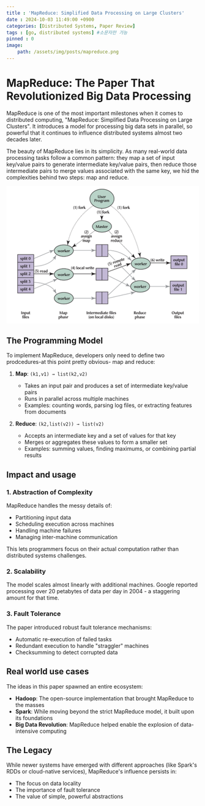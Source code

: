```yaml
---
title : 'MapReduce: Simplified Data Processing on Large Clusters'
date : 2024-10-03 11:49:00 +0900
categories: [Distributed Systems, Paper Review]
tags : [go, distributed systems] #소문자만 가능
pinned : 0
image:
    path: /assets/img/posts/mapreduce.png
---
```


# MapReduce: The Paper That Revolutionized Big Data Processing

MapReduce is one of the most important milestones when it comes to distributed computing, "MapReduce: Simplified Data Processing on Large Clusters". It introduces a model for processing big data sets in parallel, so powerful that it continues to influence distributed systems almost two decades later.

The beauty of MapReduce lies in its simplicity. As many real-world data processing tasks follow a common pattern: they map a set of input key/value pairs to generate intermediate key/value pairs, then reduce those intermediate pairs to merge values associated with the same key, we hid the complexities behind two steps: map and reduce.

![Map Reduce](/assets/img/posts/mapreduce.png)

## The Programming Model

To implement MapReduce, developers only need to define two prodcedures-at this point pretty obvious- map and reduce:

1. **Map**: `(k1,v1) → list(k2,v2)`
   - Takes an input pair and produces a set of intermediate key/value pairs
   - Runs in parallel across multiple machines
   - Examples: counting words, parsing log files, or extracting features from documents

2. **Reduce**: `(k2,list(v2)) → list(v2)`
   - Accepts an intermediate key and a set of values for that key
   - Merges or aggregates these values to form a smaller set
   - Examples: summing values, finding maximums, or combining partial results

## Impact and usage

### 1. Abstraction of Complexity
MapReduce handles the messy details of:
- Partitioning input data
- Scheduling execution across machines
- Handling machine failures
- Managing inter-machine communication

This lets programmers focus on their actual computation rather than distributed systems challenges.

### 2. Scalability
The model scales almost linearly with additional machines. Google reported processing over 20 petabytes of data per day in 2004 - a staggering amount for that time.

### 3. Fault Tolerance
The paper introduced robust fault tolerance mechanisms:
- Automatic re-execution of failed tasks
- Redundant execution to handle "straggler" machines
- Checksumming to detect corrupted data

## Real world use cases

The ideas in this paper spawned an entire ecosystem:

- **Hadoop**: The open-source implementation that brought MapReduce to the masses
- **Spark**: While moving beyond the strict MapReduce model, it built upon its foundations
- **Big Data Revolution**: MapReduce helped enable the explosion of data-intensive computing

## The Legacy

While newer systems have emerged with different approaches (like Spark's RDDs or cloud-native services), MapReduce's influence persists in:

- The focus on data locality
- The importance of fault tolerance
- The value of simple, powerful abstractions
